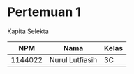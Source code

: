# Pertemuan 1

Kapita Selekta 

 NPM | Nama | Kelas |
 ---- | ------- | ----- |
 1144022 | Nurul Lutfiasih | 3C |
